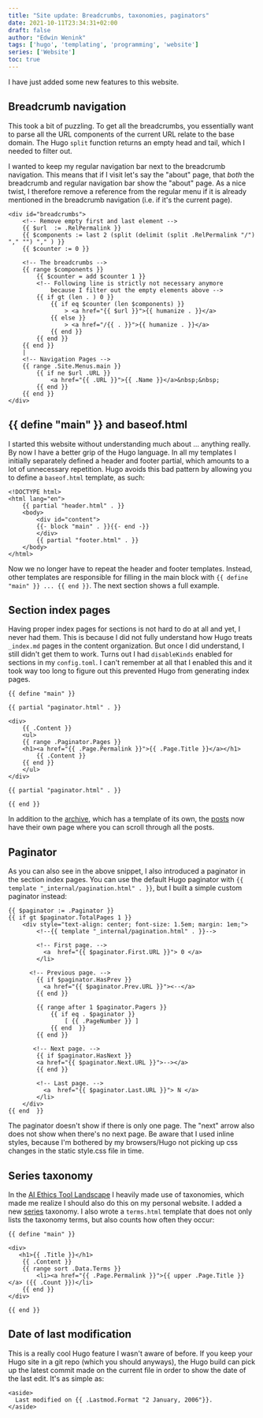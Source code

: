 ```yaml
---
title: "Site update: Breadcrumbs, taxonomies, paginators"
date: 2021-10-11T23:34:31+02:00
draft: false
author: "Edwin Wenink"
tags: ['hugo', 'templating', 'programming', 'website']
series: ['Website']
toc: true
---
```


I have just added some new features to this website.

## Breadcrumb navigation

This took a bit of puzzling. 
To get all the breadcrumbs, you essentially want to parse all the URL components of the current URL relate to the base domain.
The Hugo `split` function returns an empty head and tail, which I needed to filter out.

I wanted to keep my regular navigation bar next to the breadcrumb navigation.
This means that if I visit let's say the "about" page, that *both* the breadcrumb and regular navigation bar show the "about" page.
As a nice twist, I therefore remove a reference from the regular menu if it is already mentioned in the breadcrumb navigation (i.e. if it's the current page).

```
<div id="breadcrumbs">
    <!-- Remove empty first and last element -->
    {{ $url  := .RelPermalink }}
    {{ $components := last 2 (split (delimit (split .RelPermalink "/") "," "") "," ) }}
    {{ $counter := 0 }}

    <!-- The breadcrumbs -->
    {{ range $components }}
        {{ $counter = add $counter 1 }}
        <!-- Following line is strictly not necessary anymore
            because I filter out the empty elements above -->
        {{ if gt (len . ) 0 }}
            {{ if eq $counter (len $components) }}
                > <a href="{{ $url }}">{{ humanize . }}</a>
            {{ else }}
                > <a href="/{{ . }}">{{ humanize . }}</a>
            {{ end }}
        {{ end }}
    {{ end }}
    | 
	<!-- Navigation Pages -->
    {{ range .Site.Menus.main }}
        {{ if ne $url .URL }}
            <a href="{{ .URL }}">{{ .Name }}</a>&nbsp;&nbsp;
        {{ end }}
    {{ end }}
</div>
```

## {{ define "main" }} and baseof.html

I started this website without understanding much about ... anything really.
By now I have a better grip of the Hugo language.
In all my templates I initially separately defined a header and footer partial, which amounts to a lot of unnecessary repetition.
Hugo avoids this bad pattern by allowing you to define a `baseof.html` template, as such:

```
<!DOCTYPE html>
<html lang="en">
    {{ partial "header.html" . }}
    <body>
        <div id="content">
        {{- block "main" . }}{{- end -}}
        </div>
        {{ partial "footer.html" . }}
    </body>
</html>
```

Now we no longer have to repeat the header and footer templates.
Instead, other templates are responsible for filling in the main block with `{{ define "main" }} ... {{ end }}`.
The next section shows a full example.

## Section index pages

Having proper index pages for sections is not hard to do at all and yet, I never had them.
This is because I did not fully understand how Hugo treats `_index.md` pages in the content organization. 
But once I did understand, I still didn't get them to work.
Turns out I had `disableKinds` enabled for sections in my `config.toml`.
I can't remember at all that I enabled this and it took way too long to figure out this prevented Hugo from generating index pages.

```
{{ define "main" }}

{{ partial "paginator.html" . }}

<div>
    {{ .Content }}
    <ul>
    {{ range .Paginator.Pages }}
    <h1><a href="{{ .Page.Permalink }}">{{ .Page.Title }}</a></h1>
        {{ .Content }}
    {{ end }}
    </ul>
</div>

{{ partial "paginator.html" . }}

{{ end }}
```

In addition to the [archive](/archives), which has a template of its own, the [posts](/posts/) now have their own page where you can scroll through all the posts.

## Paginator

As you can also see in the above snippet, I also introduced a paginator in the section index pages.
You can use the default Hugo paginator with `{{ template "_internal/pagination.html" . }}`, but I built a simple custom paginator instead:

```
{{ $paginator := .Paginator }}
{{ if gt $paginator.TotalPages 1 }}
    <div style="text-align: center; font-size: 1.5em; margin: 1em;">
        <!--{{ template "_internal/pagination.html" . }}-->

        <!-- First page. -->
          <a  href="{{ $paginator.First.URL }}"> 0 </a>
        </li>

      <!-- Previous page. -->
        {{ if $paginator.HasPrev }}
          <a href="{{ $paginator.Prev.URL }}"><--</a>
        {{ end }}

        {{ range after 1 $paginator.Pagers }}
            {{ if eq . $paginator }}
                [ {{ .PageNumber }} ]
            {{ end  }}
        {{ end }}

       <!-- Next page. -->
        {{ if $paginator.HasNext }}
        <a href="{{ $paginator.Next.URL }}">--></a>
        {{ end }}

        <!-- Last page. -->
          <a  href="{{ $paginator.Last.URL }}"> N </a>
        </li>
    </div>
{{ end  }}
```

The paginator doesn't show if there is only one page.
The "next" arrow also does not show when there's no next page.
Be aware that I used inline styles, because I'm bothered by my browsers/Hugo not picking up css changes in the static style.css file in time.

## Series taxonomy

In the [AI Ethics Tool Landscape](posts/57-ai_ethics_tool_landscape/) I heavily made use of taxonomies, which made me realize I should also do this on my personal website.
I added a new [series](series/) taxonomy.
I also wrote a `terms.html` template that does not only lists the taxonomy terms, but also counts how often they occur:

```
{{ define "main" }}

<div>
   <h1>{{ .Title }}</h1>
    {{ .Content }}
    {{ range sort .Data.Terms }}
        <li><a href="{{ .Page.Permalink }}">{{ upper .Page.Title }}</a> ({{ .Count }})</li>
    {{ end }}
</div>

{{ end }}
```

## Date of last modification

This is a really cool Hugo feature I wasn't aware of before.
If you keep your Hugo site in a git repo (which you should anyways), the Hugo build can pick up the latest commit made on the current file in order to show the date of the last edit.
It's as simple as:

```
<aside> 
  Last modified on {{ .Lastmod.Format "2 January, 2006"}}.
</aside>
```
